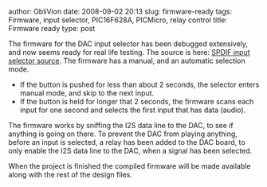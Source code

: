 author: ObliVion
date: 2008-09-02 20:13
slug: firmware-ready
tags: Firmware, input selector, PIC16F628A, PICMicro, relay control
title: Firmware ready
type: post


The firmware for the DAC input selector has been debugged extensively,
and now seems ready for real life testing. The source is here: 
[SPDIF input selector source]($LOCALURL/SPDIF-input-selector.tar.gz).
The firmware has a manual, and an automatic selection mode.

-   If the button is pushed for less than about 2 seconds, the selector
    enters manual mode, and skip to the next input.
-   If the button is held for longer that 2 seconds, the firmware scans
    each input for one second and selects the first input that has data
    (audio).

The firmware works by sniffing the I2S data line to the DAC, to see if
anything is going on there. To prevent the DAC from playing anything,
before an input is selected, a relay has been added to the DAC board, to
only enable the I2S data line to the DAC, when a signal has been
selected.

When the project is finished the compiled firmware will be made
available along with the rest of the design files.
